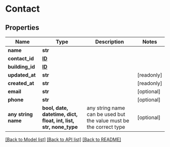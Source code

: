# Contact


## Properties
Name | Type | Description | Notes
------------ | ------------- | ------------- | -------------
**name** | **str** |  | 
**contact_id** | [**ID**](ID.md) |  | 
**building_id** | [**ID**](ID.md) |  | 
**updated_at** | **str** |  | [readonly] 
**created_at** | **str** |  | [readonly] 
**email** | **str** |  | [optional] 
**phone** | **str** |  | [optional] 
**any string name** | **bool, date, datetime, dict, float, int, list, str, none_type** | any string name can be used but the value must be the correct type | [optional]

[[Back to Model list]](../README.md#documentation-for-models) [[Back to API list]](../README.md#documentation-for-api-endpoints) [[Back to README]](../README.md)


